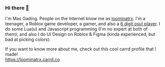 ### Hi there 👋

I'm Mas Gading. People on the Internet know me as [loominatrx](https://www.roblox.com/users/1565283543/profile).
I'm a teenager, a Roblox game developer, a gamer, and also a [6 digit osu! player](https://osu.ppy.sh/u/loominatrx). I do some Lua(u) and Javascript programming (I'm no expert at both of them), and also I do UI Design on Roblox & Figma (kinda experienced, but bad at picking colors).

If you want to know more about me, check out this cool carrd profile that I made!<br/>https://loominatrx.carrd.co

<!--
**Loominagit/Loominagit** is a ✨ _special_ ✨ repository because its `README.md` (this file) appears on your GitHub profile.

Here are some ideas to get you started:

- 🔭 I’m currently working on ...
- 🌱 I’m currently learning ...
- 👯 I’m looking to collaborate on ...
- 🤔 I’m looking for help with ...
- 💬 Ask me about ...
- 📫 How to reach me: ...
- 😄 Pronouns: ...
- ⚡ Fun fact: ...
-->
